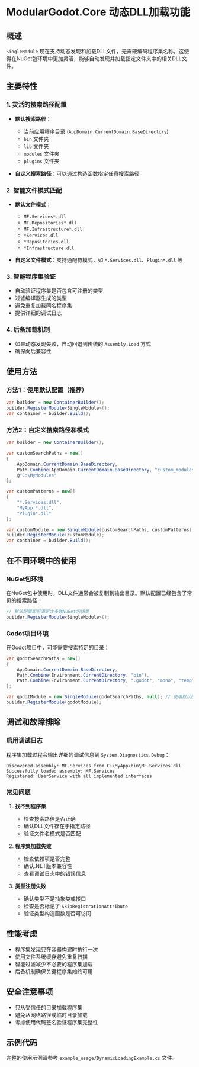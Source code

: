 # ModularGodot.Core 动态DLL加载功能

## 概述

`SingleModule` 现在支持动态发现和加载DLL文件，无需硬编码程序集名称。这使得在NuGet包环境中更加灵活，能够自动发现并加载指定文件夹中的相关DLL文件。

## 主要特性

### 1. 灵活的搜索路径配置
- **默认搜索路径**：
  - 当前应用程序目录 (`AppDomain.CurrentDomain.BaseDirectory`)
  - `bin` 文件夹
  - `lib` 文件夹
  - `modules` 文件夹
  - `plugins` 文件夹

- **自定义搜索路径**：可以通过构造函数指定任意搜索路径

### 2. 智能文件模式匹配
- **默认文件模式**：
  - `MF.Services*.dll`
  - `MF.Repositories*.dll`
  - `MF.Infrastructure*.dll`
  - `*Services.dll`
  - `*Repositories.dll`
  - `*Infrastructure.dll`

- **自定义文件模式**：支持通配符模式，如 `*.Services.dll`、`Plugin*.dll` 等

### 3. 智能程序集验证
- 自动验证程序集是否包含可注册的类型
- 过滤编译器生成的类型
- 避免重复加载同名程序集
- 提供详细的调试日志

### 4. 后备加载机制
- 如果动态发现失败，自动回退到传统的 `Assembly.Load` 方式
- 确保向后兼容性

## 使用方法

### 方法1：使用默认配置（推荐）

```csharp
var builder = new ContainerBuilder();
builder.RegisterModule<SingleModule>();
var container = builder.Build();
```

### 方法2：自定义搜索路径和模式

```csharp
var builder = new ContainerBuilder();

var customSearchPaths = new[]
{
    AppDomain.CurrentDomain.BaseDirectory,
    Path.Combine(AppDomain.CurrentDomain.BaseDirectory, "custom_modules"),
    @"C:\MyModules"
};

var customPatterns = new[]
{
    "*.Services.dll",
    "MyApp.*.dll",
    "Plugin*.dll"
};

var customModule = new SingleModule(customSearchPaths, customPatterns);
builder.RegisterModule(customModule);
var container = builder.Build();
```

## 在不同环境中的使用

### NuGet包环境

在NuGet包中使用时，DLL文件通常会被复制到输出目录。默认配置已经包含了常见的搜索路径：

```csharp
// 默认配置即可满足大多数NuGet包场景
builder.RegisterModule<SingleModule>();
```

### Godot项目环境

在Godot项目中，可能需要搜索特定的目录：

```csharp
var godotSearchPaths = new[]
{
    AppDomain.CurrentDomain.BaseDirectory,
    Path.Combine(Environment.CurrentDirectory, "bin"),
    Path.Combine(Environment.CurrentDirectory, ".godot", "mono", "temp", "bin", "Debug")
};

var godotModule = new SingleModule(godotSearchPaths, null); // 使用默认模式
builder.RegisterModule(godotModule);
```

## 调试和故障排除

### 启用调试日志

程序集加载过程会输出详细的调试信息到 `System.Diagnostics.Debug`：

```
Discovered assembly: MF.Services from C:\MyApp\bin\MF.Services.dll
Successfully loaded assembly: MF.Services
Registered: UserService with all implemented interfaces
```

### 常见问题

1. **找不到程序集**
   - 检查搜索路径是否正确
   - 确认DLL文件存在于指定路径
   - 验证文件名模式是否匹配

2. **程序集加载失败**
   - 检查依赖项是否完整
   - 确认.NET版本兼容性
   - 查看调试日志中的错误信息

3. **类型注册失败**
   - 确认类型不是抽象类或接口
   - 检查是否标记了 `SkipRegistrationAttribute`
   - 验证类型构造函数是否可访问

## 性能考虑

- 程序集发现只在容器构建时执行一次
- 使用文件系统缓存避免重复扫描
- 智能过滤减少不必要的程序集加载
- 后备机制确保关键程序集始终可用

## 安全注意事项

- 只从受信任的目录加载程序集
- 避免从网络路径或临时目录加载
- 考虑使用代码签名验证程序集完整性

## 示例代码

完整的使用示例请参考 `example_usage/DynamicLoadingExample.cs` 文件。